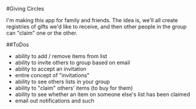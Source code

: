#Giving Circles

I'm making this app for family and friends. The idea is, we'll all create registries of gifts we'd like to receive, and then other people in the group can "claim" one or the other.

##ToDos

 * ability to add / remove items from list
 * ability to invite others to group based on email
 * ability to accept an invitation
 * entire concept of "invitations"
 * ability to see others lists in your group
 * ability to "claim" others' items (to buy for them)
 * ability to see whether an item on someone else's list has been claimed
 * email out notifications and such
 
 